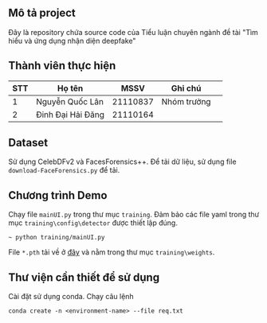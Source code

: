 ## Mô tả project
Đây là repository chứa source code của Tiểu luận chuyên ngành đề tài "Tìm hiểu và ứng dụng nhận diện deepfake"

## Thành viên thực hiện
| **STT** | **Họ tên**        | **MSSV** | **Ghi chú** |   |
|---------|-------------------|----------|-------------|---|
| 1       | Nguyễn Quốc Lân   | 21110837 | Nhóm trưởng |   |
| 2       | Đinh Đại Hải Đăng | 21110164 |             |   |

## Dataset
Sử dụng CelebDFv2 và FacesForensics++. Để tải dữ liệu, sử dụng file `download-FaceForensics.py` để tải.

## Chương trình Demo
Chạy file `mainUI.py` trong thư mục `training`. Đảm bảo các file yaml trong thư mục `training\config\detector` được thiết lập đúng.  
```
~ python training/mainUI.py
```
File `*.pth` tải về ở [đây](https://drive.google.com/drive/folders/1RvU86NZLiGQy78_C4LPcFhL2eAW8cDtE?usp=sharing) và nằm trong thư mục `training\weights`.

## Thư viện cần thiết để sử dụng
Cài đặt sử dụng conda. Chạy câu lệnh
```
conda create -n <environment-name> --file req.txt
```